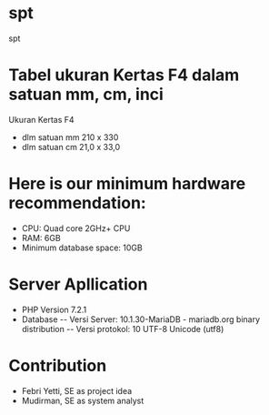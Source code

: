 # spt
spt 
# Tabel ukuran Kertas F4 dalam satuan mm, cm, inci
Ukuran Kertas	F4 
- dlm satuan mm 210 x 330	
- dlm satuan cm 21,0 x 33,0 
# Here is our minimum hardware recommendation:
- CPU: Quad core 2GHz+ CPU
- RAM: 6GB
- Minimum database space: 10GB
# Server Apllication
- PHP Version 7.2.1
- Database 
-- Versi Server: 10.1.30-MariaDB - mariadb.org binary distribution
-- Versi protokol: 10 UTF-8 Unicode (utf8)
# Contribution
- Febri Yetti, SE as project idea
- Mudirman, SE as system analyst 

		
